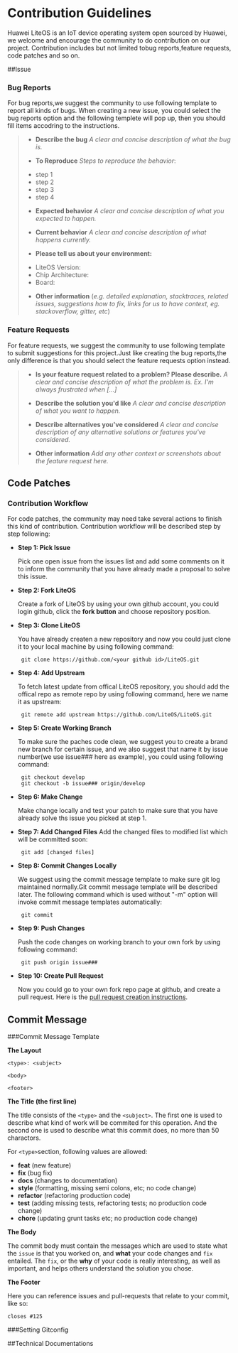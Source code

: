 # Contribution Guidelines
Huawei LiteOS is an IoT device operating system open sourced by Huawei, we welcome and encourage the community to do contribution on our project. Contribution includes but not limited tobug reports,feature requests, code patches and so on.

##Issue 
### Bug Reports
For bug reports,we suggest the community to use following template to report all kinds of bugs. When creating a new issue, you could select the bug reports option and the following templete will pop up, then you should fill items accodring to the instructions.


> * **Describe the bug** 
> *A clear and concise description of what the bug is.*
>
> * **To Reproduce**
> *Steps to reproduce the behavior*:
>  - step 1
>  - step 2
>  - step 3
>  - step 4
>
> * **Expected behavior**
> *A clear and concise description of what you expected to happen.*
>
> * **Current behavior**
> *A clear and concise description of what happens currently.*
>
> * **Please tell us about your environment:**
>  - LiteOS Version: 
>  - Chip Architecture:
>  - Board: 
>
> * **Other information** (*e.g. detailed explanation, stacktraces, related issues, suggestions how to fix, links for us to have context, eg. stackoverflow, gitter, etc*)


### Feature Requests
For feature requests, we suggest the community to use following template to submit suggestions for this project.Just like creating the bug reports,the only difference is that you should select the feature requests option instead.

> * **Is your feature request related to a problem? Please describe.**
> *A clear and concise description of what the problem is. Ex. I'm always frustrated when [...]*
>
> * **Describe the solution you'd like**
> *A clear and concise description of what you want to happen.*
>
> * **Describe alternatives you've considered**
> *A clear and concise description of any alternative solutions or features you've considered.*
>
> * **Other information**
> *Add any other context or screenshots about the feature request here.*

## Code Patches

### Contribution Workflow
For code patches, the community may need take several actions to finish this kind of contribution. Contribution workflow will be described step by step following:

 * **Step 1: Pick Issue**

	Pick one open issue from the issues list and add some comments on it to inform the community that you have already made a proposal to solve this issue. 

 * **Step 2: Fork LiteOS**

	Create a fork of LiteOS by using your own github account, you could login github, click the **fork button** and choose repository position. 

 * **Step 3: Clone LiteOS**

	You have already createn a new repository and now you could just clone it to your local machine by using following command:

		git clone https://github.com/<your github id>/LiteOS.git

 * **Step 4: Add Upstream**

	To fetch latest update from offical LiteOS repository, you should add the offical repo as remote repo by using following command, here we name it as upstream:

		git remote add upstream https://github.com/LiteOS/LiteOS.git

 * **Step 5: Create Working Branch**

	To make sure the paches code clean, we suggest you to create a brand new branch for certain issue, and we also suggest that name it by issue number(we use issue### here as example), you could using following command:

		git checkout develop
		git checkout -b issue### origin/develop

 * **Step 6: Make Change**

	Make change locally and test your patch to make sure that you have already solve ths issue you picked at step 1.

 * **Step 7: Add Changed Files**
	Add the changed files to modified list which will be committed soon:

 		git add [changed files]

 * **Step 8: Commit Changes Locally**

	We suggest using the commit message template to make sure git log maintained normally.Git commit message template will be described later. The following command which is used without "-m" option will invoke commit message templates automatically:

		git commit

 * **Step 9: Push Changes**

	Push the code changes on working branch to your own fork by using following command:

		git push origin issue###

 * **Step 10: Create Pull Request**

	Now you could go to your own fork repo page at github, and create a pull request. Here is the [pull request creation instructions](https://help.github.com/articles/creating-a-pull-request-from-a-fork/).

## Commit Message
###Commit Message Template

**The Layout**

	<type>: <subject>
	
	<body>
	
	<footer>

**The Title (the first line)**

The title consists of the `<type>` and the `<subject>`. The first one is used to describe what kind of work will be commited for this operation. And the second one is used to describe what this commit does, no more than 50 charactors.

For `<type>`section, following values are allowed:

- **feat** (new feature)
- **fix** (bug fix)
- **docs** (changes to documentation)
- **style** (formatting, missing semi colons, etc; no code change)
- **refactor** (refactoring production code)
- **test** (adding missing tests, refactoring tests; no production code change)
- **chore** (updating grunt tasks etc; no production code change)

**The Body**

The commit body must contain the messages which are used to state what the `issue` is that you worked on, and **what** your code changes and `fix` entailed.  The `fix`, or the **why** of your code is really interesting, as well as important, and helps others understand the solution you chose.

**The Footer**

Here you can reference issues and pull-requests that relate to your commit, like so:

``` 
closes #125
``` 

###Setting Gitconfig


##Technical Documentations
